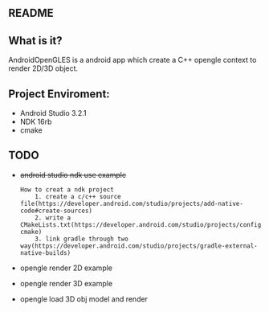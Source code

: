 README
--------------

What is it?
---------------
AndroidOpenGLES is a android app which create a C++ opengle context to render 2D/3D object. 

Project Enviroment:
------------------------
* Android Studio 3.2.1
* NDK 16rb
* cmake

TODO
--------------------------------
* <del>android studio ndk use example<del>
	
	```
	How to creat a ndk project
		1. create a c/c++ source file(https://developer.android.com/studio/projects/add-native-code#create-sources)
		2. write a CMakeLists.txt(https://developer.android.com/studio/projects/configure-cmake)
		3. link gradle through two way(https://developer.android.com/studio/projects/gradle-external-native-builds)
	```
* opengle render 2D example
* opengle render 3D example
* opengle load 3D obj model and render


 